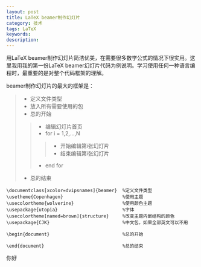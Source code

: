 ```yaml
---
layout: post
title: LaTeX beamer制作幻灯片
category: 技术
tags: LaTeX
keywords: 
description: 
---
```


用LaTeX beamer制作幻灯片简洁优美，在需要很多数学公式的情况下很实用。这里我用我的第一份LaTeX beamer幻灯片代码为例说明。学习使用任何一种语言编程时，最重要的是对整个代码框架的理解。

beamer制作幻灯片的最大的框架是：
>- 定义文件类型
>- 放入所有需要使用的包
>- 总的开始
> >- 编辑幻灯片首页
> >- for i = 1,2,...,N
> > >- 开始编辑第i张幻灯片
> > >- 结束编辑第i张幻灯片
> >- end for
>- 总的结束

```
\documentclass[xcolor=dvipsnames]{beamer}  %定义文件类型
\usetheme{Copenhagen}                      %使用主题
\usecolortheme{wolverine}                  %使用颜色主题
\usepackage{utopia}                        %字体
\usecolortheme[named=brown]{structure}     %改变主题内嵌结构的颜色
\usepackage{CJK}                           %中文包，如果全部英文可以不用

\begin{document}                           %总的开始

\end{document}                             %总的结束
```

你好